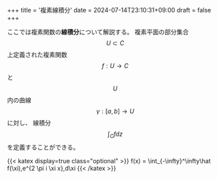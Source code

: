 +++
title = '複素線積分'
date = 2024-07-14T23:10:31+09:00
draft = false
+++

ここでは複素関数の**線積分**について解説する。
複素平面の部分集合$$U\subset C$$上定義された複素関数$$f:U\to C$$と$$U$$内の曲線$$\gamma:[a,b]\to U$$に対し、
線積分$$\int_Cfdz$$を定義することができる。

{{< katex display=true class="optional" >}}
f(x) = \int_{-\infty}^\infty\hat f(\xi)\,e^{2 \pi i \xi x}\,d\xi
{{< /katex >}}